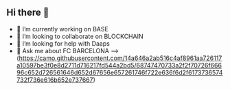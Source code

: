 ## Hi there 👋

- 🔭 I’m currently working on BASE 
- 👯 I’m looking to collaborate on BLOCKCHAIN
- 🤔 I’m looking for help with Daaps
- 💬 Ask me about FC BARCELONA
-->
(https://camo.githubusercontent.com/14a646a2ab516c4af8961aa726117a10597be3f0e8d2711d716217fd544a2bd5/68747470733a2f2f70726f66696c652d726561646d652d67656e657261746f722e636f6d2f6173736574732f736e616b652e737667)
